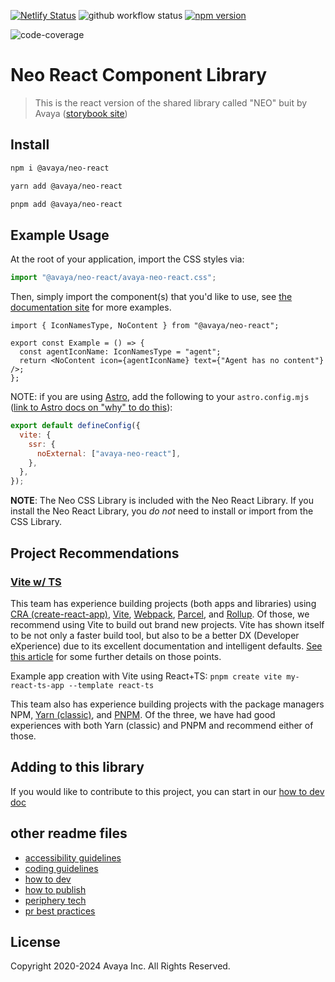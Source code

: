[![Netlify Status](https://api.netlify.com/api/v1/badges/825502d6-02db-45a6-88bc-6aed064eb748/deploy-status)](https://app.netlify.com/sites/neo-react-library-storybook/deploys)
![github workflow status](https://github.com/avaya-dux/neo-react-library/actions/workflows/run-yarn.yml/badge.svg)
[![npm version](https://badge.fury.io/js/@avaya%2Fneo-react.svg)](https://badge.fury.io/js/@avaya%2Fneo-react)

<!-- ![Coverage lines](https://github.com/avaya-dux/neo-react-library/blob/main/badges/badge-lines.svg)
![Coverage functions](https://github.com/avaya-dux/neo-react-library/blob/main/badges/badge-functions.svg)
![Coverage branches](https://github.com/avaya-dux/neo-react-library/blob/main/badges/badge-branches.svg)
![Coverage statements](https://github.com/avaya-dux/neo-react-library/blob/main/badges/badge-statements.svg) -->

![code-coverage](https://img.shields.io/endpoint?url=https://gist.github.com/joe-s-avaya/e90dadd4c95bbcf46094100f6591134e#file-jest-coverage-comment__main-json)

# Neo React Component Library

> This is the react version of the shared library called "NEO" buit by Avaya ([storybook site](https://neo-react-library-storybook.netlify.app/))

## Install

```bash
npm i @avaya/neo-react
```

```bash
yarn add @avaya/neo-react
```

```bash
pnpm add @avaya/neo-react
```

## Example Usage

At the root of your application, import the CSS styles via:

```javascript
import "@avaya/neo-react/avaya-neo-react.css";
```

Then, simply import the component(s) that you'd like to use, see [the documentation site](https://design.avayacloud.com/components/web) for more examples.

```tsx
import { IconNamesType, NoContent } from "@avaya/neo-react";

export const Example = () => {
  const agentIconName: IconNamesType = "agent";
  return <NoContent icon={agentIconName} text={"Agent has no content"} />;
};
```

NOTE: if you are using [Astro](https://astro.build/), add the following to your `astro.config.mjs` ([link to Astro docs on "why" to do this](https://docs.astro.build/en/guides/styling/#import-a-stylesheet-from-an-npm-package)):

```javascript
export default defineConfig({
  vite: {
    ssr: {
      noExternal: ["avaya-neo-react"],
    },
  },
});
```

**NOTE**: The Neo CSS Library is included with the Neo React Library. If you install the Neo React Library, you _do not_ need to install or import from the CSS Library.

## Project Recommendations

### [Vite w/ TS](https://vitejs.dev/guide/)

This team has experience building projects (both apps and libraries) using [CRA (create-react-app)](https://create-react-app.dev/), [Vite](https://vitejs.dev/), [Webpack](https://webpack.js.org/), [Parcel](https://parceljs.org/), and [Rollup](https://www.rollupjs.org/guide/en/). Of those, we recommend using Vite to build out brand new projects. Vite has shown itself to be not only a faster build tool, but also to be a better DX (Developer eXperience) due to its excellent documentation and intelligent defaults. [See this article](https://blog.logrocket.com/vite-3-vs-create-react-app-comparison-migration-guide/) for some further details on those points.

Example app creation with Vite using React+TS: `pnpm create vite my-react-ts-app --template react-ts`

This team also has experience building projects with the package managers NPM, [Yarn (classic)](https://classic.yarnpkg.com/lang/en/docs/install/), and [PNPM](https://pnpm.io/installation). Of the three, we have had good experiences with both Yarn (classic) and PNPM and recommend either of those.

## Adding to this library

If you would like to contribute to this project, you can start in our [how to dev doc](https://github.com/avaya-dux/neo-react-library/blob/main/readmes/how-to-dev.md)

## other readme files

- [accessibility guidelines](https://github.com/avaya-dux/neo-react-library/blob/main/readmes/accessibility-guidelines.md)
- [coding guidelines](https://github.com/avaya-dux/neo-react-library/blob/main/readmes/coding-guidelines.md)
- [how to dev](https://github.com/avaya-dux/neo-react-library/blob/main/readmes/how-to-dev.md)
- [how to publish](https://github.com/avaya-dux/neo-react-library/blob/main/readmes/how-to-publish.md)
- [periphery tech](https://github.com/avaya-dux/neo-react-library/blob/main/readmes/periphery-tech.md)
- [pr best practices](https://github.com/avaya-dux/neo-react-library/blob/main/readmes/pr-best-practices.md)

## License

Copyright 2020-2024 Avaya Inc. All Rights Reserved.
